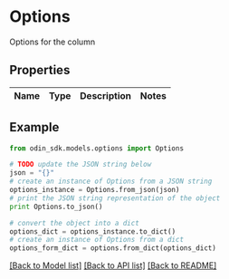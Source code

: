 # Options

Options for the column

## Properties

Name | Type | Description | Notes
------------ | ------------- | ------------- | -------------

## Example

```python
from odin_sdk.models.options import Options

# TODO update the JSON string below
json = "{}"
# create an instance of Options from a JSON string
options_instance = Options.from_json(json)
# print the JSON string representation of the object
print Options.to_json()

# convert the object into a dict
options_dict = options_instance.to_dict()
# create an instance of Options from a dict
options_form_dict = options.from_dict(options_dict)
```
[[Back to Model list]](../README.md#documentation-for-models) [[Back to API list]](../README.md#documentation-for-api-endpoints) [[Back to README]](../README.md)



